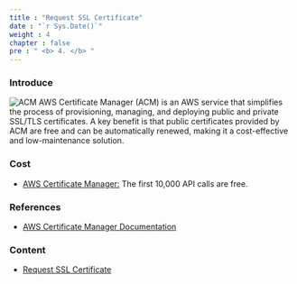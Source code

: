 ```yaml
---
title : "Request SSL Certificate"
date : "`r Sys.Date()`"
weight : 4
chapter : false
pre : " <b> 4. </b> "
---
```

### Introduce
![ACM](/images/4-ACM/acm.jpeg)
AWS Certificate Manager (ACM) is an AWS service that simplifies the process of provisioning, managing, and deploying public and private SSL/TLS certificates. A key benefit is that public certificates provided by ACM are free and can be automatically renewed, making it a cost-effective and low-maintenance solution.
### Cost
- [AWS Certificate Manager:](https://aws.amazon.com/vi/certificate-manager/pricing/) The first 10,000 API calls are free.

### References
- [AWS Certificate Manager Documentation](https://docs.aws.amazon.com/acm/)
### Content
- [Request SSL Certificate](4-ACM/4.1-RequestSSL)